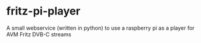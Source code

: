 # fritz-pi-player
A small webservice (written in python) to use a raspberry pi as a player for AVM Fritz DVB-C streams
